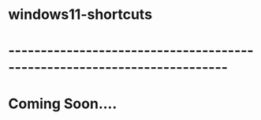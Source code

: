# windows11-shortcuts

# ------------------------------------------------------------------------

# Coming Soon....
